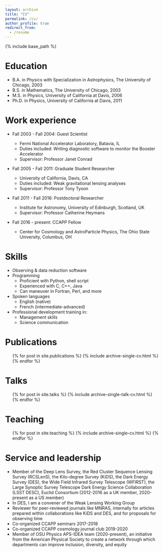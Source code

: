 ```yaml
---
layout: archive
title: "CV"
permalink: /cv/
author_profile: true
redirect_from:
  - /resume
---
```


{% include base_path %}

Education
======
* B.A. in Physics with Specialization in Astrophysics, The University of Chicago, 2003
* B.S. in Mathematics, The University of Chicago, 2003
* M.S. in Physics, University of California at Davis, 2006
* Ph.D. in Physics, University of California at Davis, 2011

Work experience
======
* Fall 2003 - Fall 2004: Guest Scientist
  * Fermi National Accelerator Laboratory, Batavia, IL
  * Duties included: Writing diagnostic software to monitor the Booster Accelerator
  * Supervisor: Professor Janet Conrad

* Fall 2005 - Fall 2011: Graduate Student Researcher
  * University of California, Davis, CA
  * Duties included: Weak gravitational lensing analyses
  * Supervisor: Professor Tony Tyson

* Fall 2011 - Fall 2016: Postdoctoral Researcher
  * Institute for Astronomy, University of Edinburgh, Scotland, UK
  * Supervisor: Professor Catherine Heymans

* Fall 2016 - present: CCAPP Fellow
  * Center for Cosmology and AstroParticle Physics, The Ohio State University, Columbus, OH

Skills
======
* Observing & data reduction software
* Programming
  * Proficient with Python, shell script
  * Experienced with C, C++, Java
  * Can maneuver in Fortran, Perl, and more
* Spoken languages
  * English (native)
  * French (intermediate-advanced)
* Professional development training in:
  * Management skills
  * Science communication

Publications
======
  <ul>{% for post in site.publications %}
    {% include archive-single-cv.html %}
  {% endfor %}</ul>
  
Talks
======
  <ul>{% for post in site.talks %}
    {% include archive-single-talk-cv.html %}
  {% endfor %}</ul>
  
Teaching
======
  <ul>{% for post in site.teaching %}
    {% include archive-single-cv.html %}
  {% endfor %}</ul>
  
Service and leadership
======
* Member of the Deep Lens Survey, the Red Cluster Sequence Lensing Survey (RCSLenS), the Kilo-degree Survey (KiDS), the Dark Energy Survey (DES), the Wide Field Infrared Survey Telescope (WFIRST), the Large Synoptic Survey Telescope Dark Energy Science Collaboration (LSST DESC), Euclid Consortium (2012-2016 as a UK member, 2020-present as a US member)
 * In DES, I am a convener of the Weak Lensing Working Group
* Reviewer for peer-reviewed journals like MNRAS, internally for articles prepared within collaborations like KiDS and DES, and for proposals for observing time
* Co-organized CCAPP seminars 2017-2018
* Co-organized CCAPP cosmology journal club 2019-2020
* Member of OSU Physics APS-IDEA team (2020-present), an initiative from the American Physical Society to create a network through which departments can improve inclusion, diversity, and equity
